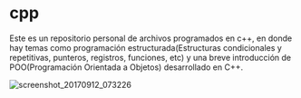 # cpp
Este es un repositorio personal de archivos programados en c++, en donde hay temas como programación estructurada(Estructuras condicionales y repetitivas, punteros, registros, funciones, etc) y una breve introducción de POO(Programación Orientada a Objetos) desarrollado en C++.

![screenshot_20170912_073226](https://user-images.githubusercontent.com/25522126/30326146-2932fd7a-978d-11e7-8331-088525aa38db.png)
